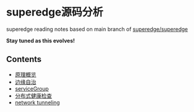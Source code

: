 superedge源码分析
===============

superedge reading notes based on main branch of [superedge/superedge](https://github.com/superedge/superedge)

**Stay tuned as this evolves!**

## Contents

* [原理概览](arch_principle.md)
* [边缘自治](edge-autonomy/README.md)
* [serviceGroup](servicegroup/README.md)
* [分布式健康检查](edge-health/README.md)
* [network tunneling](network-tunnel/READMD.md)

